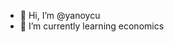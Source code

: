 - 👋 Hi, I’m @yanoycu
- 🌱 I’m currently learning economics

<!---
yanoycu/yanoycu is a ✨ special ✨ repository because its `README.md` (this file) appears on your GitHub profile.
You can click the Preview link to take a look at your changes.
--->
